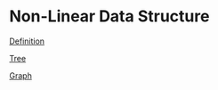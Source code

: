 # Non-Linear Data Structure

[Definition](Non-Linear_Data_Structure/Definition.md)

[Tree](Non-Linear_Data_Structure/Tree.md)

[Graph](Non-Linear_Data_Structure/Graph.md)